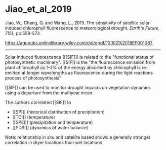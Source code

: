 # Jiao_et_al_2019

Jiao, W., Chang, Q. and Wang, L., 2019. The sensitivity of satellite solar‐induced chlorophyll fluorescence to meteorological drought. _Earth's Future_, _7_(5), pp.558-573.

https://agupubs.onlinelibrary.wiley.com/doi/epdf/10.1029/2018EF001087

---

Solar induced fluorescence ([[SIF]]) is related to the "functional status of photosynthetic machinery". [[SIF]] is the "the fluorescence emission from plant chlorophyll as 1–2% of the energy absorbed by chlorophyll is re-emitted at longer wavelengths as fluorescence during the light reactions process of photosynthesis"

[[SIF]] can be used to monitor drought impacts on vegetation dynamics using a departure from the multiyear mean

The authors correlated [[SIF]] to 
- [[SPI]] (historical distribution of precipitation)
- [[TCI]] (temperature)
- [[SPEI]] (precipitation and temperature)
- [[PDSI]] (dynamics of water balance)

Note: relationship in situ and satellite based shows a generally stronger correlation in dryer locations than wet locations


